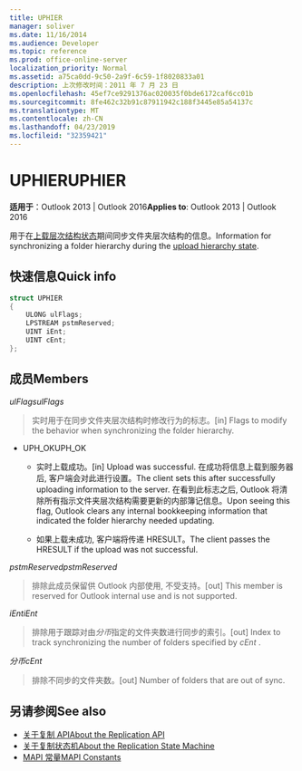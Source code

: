 ```yaml
---
title: UPHIER
manager: soliver
ms.date: 11/16/2014
ms.audience: Developer
ms.topic: reference
ms.prod: office-online-server
localization_priority: Normal
ms.assetid: a75ca0dd-9c50-2a9f-6c59-1f8020833a01
description: 上次修改时间：2011 年 7 月 23 日
ms.openlocfilehash: 45ef7ce9291376ac020035f0bde6172caf6cc01b
ms.sourcegitcommit: 8fe462c32b91c87911942c188f3445e85a54137c
ms.translationtype: MT
ms.contentlocale: zh-CN
ms.lasthandoff: 04/23/2019
ms.locfileid: "32359421"
---
```

# <a name="uphier"></a><span data-ttu-id="6c442-103">UPHIER</span><span class="sxs-lookup"><span data-stu-id="6c442-103">UPHIER</span></span>
 
<span data-ttu-id="6c442-104">**适用于**：Outlook 2013 | Outlook 2016</span><span class="sxs-lookup"><span data-stu-id="6c442-104">**Applies to**: Outlook 2013 | Outlook 2016</span></span> 
  
<span data-ttu-id="6c442-105">用于在[上载层次结构状态](upload-hierarchy-state.md)期间同步文件夹层次结构的信息。</span><span class="sxs-lookup"><span data-stu-id="6c442-105">Information for synchronizing a folder hierarchy during the [upload hierarchy state](upload-hierarchy-state.md).</span></span>
  
## <a name="quick-info"></a><span data-ttu-id="6c442-106">快速信息</span><span class="sxs-lookup"><span data-stu-id="6c442-106">Quick info</span></span>

```cpp
struct UPHIER 
{ 
    ULONG ulFlags; 
    LPSTREAM pstmReserved; 
    UINT iEnt; 
    UINT cEnt; 
};
```

## <a name="members"></a><span data-ttu-id="6c442-107">成员</span><span class="sxs-lookup"><span data-stu-id="6c442-107">Members</span></span>

<span data-ttu-id="6c442-108">_ulFlags_</span><span class="sxs-lookup"><span data-stu-id="6c442-108">_ulFlags_</span></span>
  
> <span data-ttu-id="6c442-109">实时用于在同步文件夹层次结构时修改行为的标志。</span><span class="sxs-lookup"><span data-stu-id="6c442-109">[in] Flags to modify the behavior when synchronizing the folder hierarchy.</span></span>
    
  - <span data-ttu-id="6c442-110">UPH_OK</span><span class="sxs-lookup"><span data-stu-id="6c442-110">UPH_OK</span></span>
    
    - <span data-ttu-id="6c442-111">实时上载成功。</span><span class="sxs-lookup"><span data-stu-id="6c442-111">[in] Upload was successful.</span></span> <span data-ttu-id="6c442-112">在成功将信息上载到服务器后, 客户端会对此进行设置。</span><span class="sxs-lookup"><span data-stu-id="6c442-112">The client sets this after successfully uploading information to the server.</span></span> <span data-ttu-id="6c442-113">在看到此标志之后, Outlook 将清除所有指示文件夹层次结构需要更新的内部簿记信息。</span><span class="sxs-lookup"><span data-stu-id="6c442-113">Upon seeing this flag, Outlook clears any internal bookkeeping information that indicated the folder hierarchy needed updating.</span></span> 
    
    - <span data-ttu-id="6c442-114">如果上载未成功, 客户端将传递 HRESULT。</span><span class="sxs-lookup"><span data-stu-id="6c442-114">The client passes the HRESULT if the upload was not successful.</span></span>
    
<span data-ttu-id="6c442-115">_pstmReserved_</span><span class="sxs-lookup"><span data-stu-id="6c442-115">_pstmReserved_</span></span>
  
> <span data-ttu-id="6c442-116">排除此成员保留供 Outlook 内部使用, 不受支持。</span><span class="sxs-lookup"><span data-stu-id="6c442-116">[out] This member is reserved for Outlook internal use and is not supported.</span></span>
    
<span data-ttu-id="6c442-117">_iEnt_</span><span class="sxs-lookup"><span data-stu-id="6c442-117">_iEnt_</span></span>
  
> <span data-ttu-id="6c442-118">排除用于跟踪对由*分币*指定的文件夹数进行同步的索引。</span><span class="sxs-lookup"><span data-stu-id="6c442-118">[out] Index to track synchronizing the number of folders specified by  *cEnt*  .</span></span> 
    
<span data-ttu-id="6c442-119">_分币_</span><span class="sxs-lookup"><span data-stu-id="6c442-119">_cEnt_</span></span>
  
> <span data-ttu-id="6c442-120">排除不同步的文件夹数。</span><span class="sxs-lookup"><span data-stu-id="6c442-120">[out] Number of folders that are out of sync.</span></span>
    
## <a name="see-also"></a><span data-ttu-id="6c442-121">另请参阅</span><span class="sxs-lookup"><span data-stu-id="6c442-121">See also</span></span>

- [<span data-ttu-id="6c442-122">关于复制 API</span><span class="sxs-lookup"><span data-stu-id="6c442-122">About the Replication API</span></span>](about-the-replication-api.md)
- [<span data-ttu-id="6c442-123">关于复制状态机</span><span class="sxs-lookup"><span data-stu-id="6c442-123">About the Replication State Machine</span></span>](about-the-replication-state-machine.md)
- [<span data-ttu-id="6c442-124">MAPI 常量</span><span class="sxs-lookup"><span data-stu-id="6c442-124">MAPI Constants</span></span>](mapi-constants.md)

